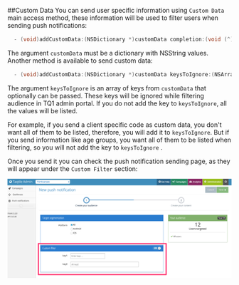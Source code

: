##Custom Data
You can send user specific information using `Custom Data` main access method, these information will be used to filter users when sending push notifications:

```objectivec
  - (void)addCustomData:(NSDictionary *)customData completion:(void (^)(BOOL success))completion;
```
The argument `customData` must be a dictionary with NSString values.
Another method is available to send custom data:

```objectivec
  - (void)addCustomData:(NSDictionary *)customData keysToIgnore:(NSArray *)keysToIgnore completion:(void (^)(BOOL success))completion;
```
The argument `keysToIgnore` is an array of keys from `customData` that optionally can be passed. These keys will be ignored while filtering audience in TQ1 admin portal. If you do not add the key to `keysToIgnore`, all the values will be listed.

For example, if you send a client specific code as custom data, you don't want all of them to be listed, therefore, you will add it to `keysToIgnore`. But if you send information like age groups, you want all of them to be listed when filtering, so you will not add the key to `keysToIgnore` .

Once you send it you can check the push notification sending page, as they will appear under the `Custom Filter` section:

![](../images/custom-filter.png)

<!-- ##Events

Currently, every access to each page, facebook login can be registered and sent to an analytics area at TQ1, and the class that answers to these function is the TQ1Analytics:

```objectivec
@interface TQ1Analytics : NSObject

+ (TQ1Analytics *) shared;

- (void)recordEvent:(NSString *)event count:(int)count;
- (void)recordEvent:(NSString *)event segmentation:(NSDictionary *)segmentation count:(int)count;

@end
```

To send the recorded data, all the app has to do is to record the event and the library takes care of the rest.
Basically, every x recorded events these x events are added to a queue that is then sent to the API.

To record an event one uses the *recordEvent* method. It comes in two versions, but both take the name of the event and a count (amount to add to the existing count). One of them, however, takes an additional parameter "segmentation". "Segmentation" should be an NSDictionary with extra informations about how the data will be shown in the analytics area.
Since TQ1Analytics is an one-for-each-app object, remember to use the shared method to reference it.

```objectivec
NSDictionary *dictionary = [NSDictionary dictionaryWithObject:@"Root" forKey:@"Page name"];
[[TQ1Analytics shared] recordEvent: @"Page views" segmetation: dictionary count:1];
```

To sum it up (in the example):

  - "Page views" - The name of the event
  - "Page name" - The segmentations of the event
  - "Root" - The name of the view that will appear on analytics
  - Count: a integer that will be counted every time this method is called

About when the event queue is sent to the API: it's controlled by a timer defined at TQ1Analytics.
There are four self-explanatory (unless one've never worn a watch) methods to control the timer: *start*, *suspend*, *resume* and *exit*.
Start starts the timer, suspend suspends the timer, resume resumes the timer from when it was suspended and exit destroys the timer.
Only one warning: suspending the timer sends the queue of events to the API independently of the timer, but don't abuse it. It's better for the api to do batch jobs. -->
